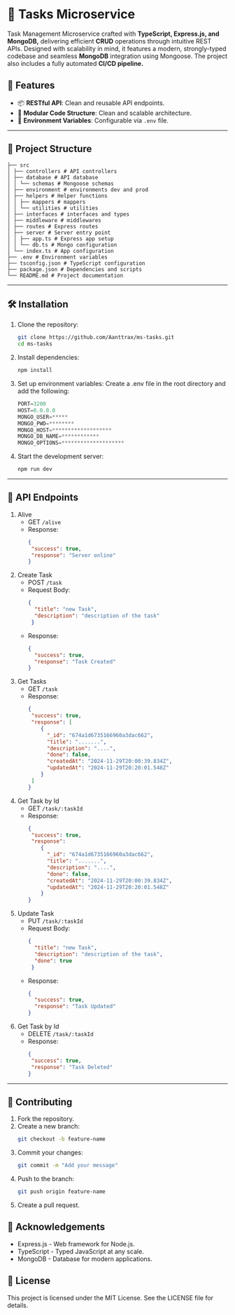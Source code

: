 # 📝 Tasks Microservice

Task Management Microservice crafted with **TypeScript, Express.js, and MongoDB,** delivering efficient **CRUD** operations through intuitive REST APIs. Designed with scalability in mind, it features a modern, strongly-typed codebase and seamless **MongoDB** integration using Mongoose. The project also includes a fully automated **CI/CD pipeline.**

## 🚀 Features

- 📦 **RESTful API**: Clean and reusable API endpoints.
- 🧩 **Modular Code Structure**: Clean and scalable architecture.
- 📄 **Environment Variables**: Configurable via `.env` file.

---

## 📂 Project Structure
```
├── src 
│ ├── controllers # API controllers 
│ ├── database # API database 
│ │ └── schemas # Mongoose schemas 
│ ├── environment # environments dev and prod 
│ ├── helpers # Helper functions 
│ │ ├── mappers # mappers
│ │ └── utilities # utilities
│ ├── interfaces # interfaces and types
│ ├── middleware # middlewares
│ ├── routes # Express routes 
│ ├── server # Server entry point 
│ │ ├── app.ts # Express app setup 
│ │ └── db.ts # Mongo configuration
│ └── index.ts # App configuration
├── .env # Environment variables 
├── tsconfig.json # TypeScript configuration 
├── package.json # Dependencies and scripts 
└── README.md # Project documentation
```
---
## 🛠️ Installation

1. Clone the repository:
   ```bash
   git clone https://github.com/Aanttrax/ms-tasks.git
   cd ms-tasks
   ```
2. Install dependencies:
   ```bash
   npm install
   ```
3. Set up environment variables: Create a .env file in the root directory and add the following:  
   ```javascript
   PORT=3200
   HOST=0.0.0.0
   MONGO_USER=*****
   MONGO_PWD=********
   MONGO_HOST=*******************
   MONGO_DB_NAME=************
   MONGO_OPTIONS=********************
   ```
4. Start the development server:
   ```bash
   npm run dev
   ```
---
## 🔗 API Endpoints

1. Alive
    - GET `/alive`
    - Response:
        ```json
        {
         "success": true,
         "response": "Server online"
        }
        ```
2. Create Task
    - POST `/task`
    - Request Body:
        ```json
        {
          "title": "new Task",
          "description": "description of the task"
         }
        ```
    - Response:
        ```json
        {
          "success": true,
          "response": "Task Created"
        }
        ```
3. Get Tasks
    - GET `/task`
    - Response:
        ```json
        {
         "success": true,
         "response": [
            {
              "_id": "674a1d6735166960a3dac662",
              "title": ".......",
              "description": "....",
              "done": false,
              "createdAt": "2024-11-29T20:00:39.834Z",
              "updatedAt": "2024-11-29T20:20:01.548Z"
            }
         ]
        }
        ```
4. Get Task by Id
    - GET `/task/:taskId`
    - Response:
        ```json
        {
         "success": true,
         "response": 
            {
              "_id": "674a1d6735166960a3dac662",
              "title": ".......",
              "description": "....",
              "done": false,
              "createdAt": "2024-11-29T20:00:39.834Z",
              "updatedAt": "2024-11-29T20:20:01.548Z"
            }
        }
        ```
5. Update Task
    - PUT `/task/:taskId`
    - Request Body:
        ```json
        {
          "title": "new Task",
          "description": "description of the task",
          "done": true
         }
        ```
    - Response:
        ```json
        {
          "success": true,
          "response": "Task Updated"
        }
        ```
6. Get Task by Id
    - DELETE `/task/:taskId`
    - Response:
        ```json
        {
         "success": true,
         "response": "Task Deleted"
        }
        ```
---
## 🤝 Contributing

1. Fork the repository.
2. Create a new branch:
   ```bash
   git checkout -b feature-name
   ```
3. Commit your changes:
   ```bash
   git commit -m "Add your message"
   ```
4. Push to the branch:
   ```bash
   git push origin feature-name
   ```
5. Create a pull request.

## 🌟 Acknowledgements

- Express.js - Web framework for Node.js.
- TypeScript - Typed JavaScript at any scale.
- MongoDB - Database for modern applications.

## 📜 License
This project is licensed under the MIT License. See the LICENSE file for details.

